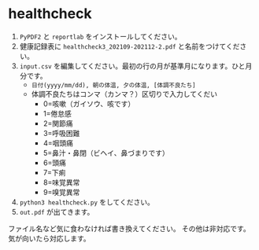 # healthcheck

1. `PyPDF2` と `reportlab` をインストールしてください。
1. 健康記録表に `healthcheck3_202109-202112-2.pdf` と名前をつけてください。
2. `input.csv` を編集してください。最初の行の月が基準月になります。ひと月分です。
   - `日付(yyyy/mm/dd), 朝の体温, 夕の体温, [体調不良たち]`
   - 体調不良たちはコンマ（カンマ？）区切りで入力してくだい
     - 0=咳嗽（ガイソウ、咳です）
     - 1=倦怠感
     - 2=関節痛
     - 3=呼吸困難
     - 4=咽頭痛
     - 5=鼻汁・鼻閉（ビヘイ、鼻づまりです）
     - 6=頭痛
     - 7=下痢
     - 8=味覚異常
     - 9=嗅覚異常
3. `python3 healthcheck.py` をしてください。
4. `out.pdf` が出てきます。

ファイル名など気に食わなければ書き換えてください。
その他は非対応です。気が向いたら対応します。